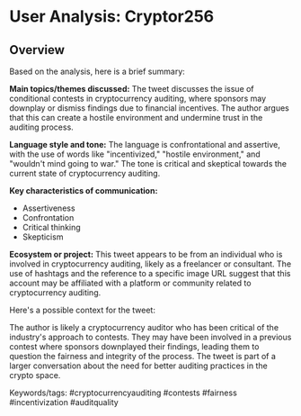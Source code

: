 # User Analysis: Cryptor256

## Overview

Based on the analysis, here is a brief summary:

**Main topics/themes discussed:** The tweet discusses the issue of conditional contests in cryptocurrency auditing, where sponsors may downplay or dismiss findings due to financial incentives. The author argues that this can create a hostile environment and undermine trust in the auditing process.

**Language style and tone:** The language is confrontational and assertive, with the use of words like "incentivized," "hostile environment," and "wouldn't mind going to war." The tone is critical and skeptical towards the current state of cryptocurrency auditing.

**Key characteristics of communication:**

* Assertiveness
* Confrontation
* Critical thinking
* Skepticism

**Ecosystem or project:** This tweet appears to be from an individual who is involved in cryptocurrency auditing, likely as a freelancer or consultant. The use of hashtags and the reference to a specific image URL suggest that this account may be affiliated with a platform or community related to cryptocurrency auditing.

Here's a possible context for the tweet:

The author is likely a cryptocurrency auditor who has been critical of the industry's approach to contests. They may have been involved in a previous contest where sponsors downplayed their findings, leading them to question the fairness and integrity of the process. The tweet is part of a larger conversation about the need for better auditing practices in the crypto space.

Keywords/tags: #cryptocurrencyauditing #contests #fairness #incentivization #auditquality
